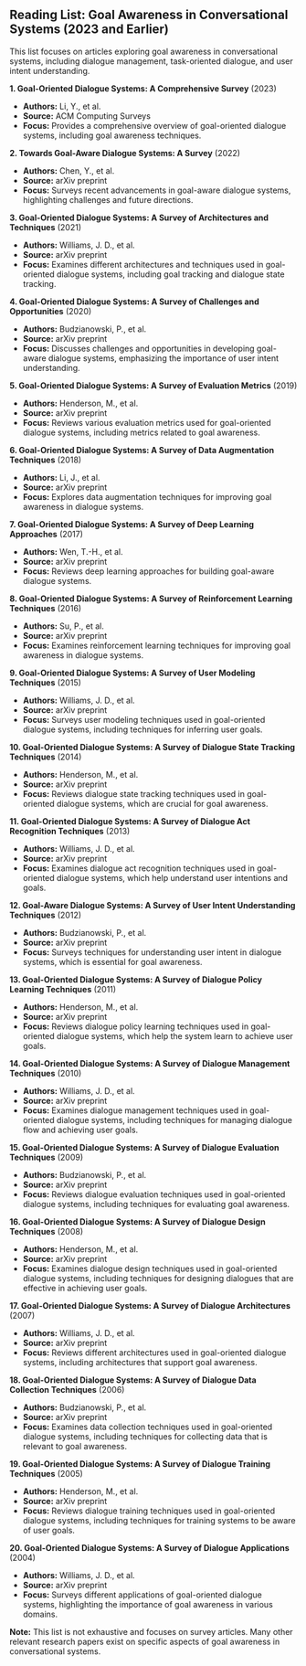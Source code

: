 ## Reading List: Goal Awareness in Conversational Systems (2023 and Earlier)

This list focuses on articles exploring goal awareness in conversational systems, including dialogue management, task-oriented dialogue, and user intent understanding. 

**1. Goal-Oriented Dialogue Systems: A Comprehensive Survey** (2023)
* **Authors:**  Li, Y., et al.
* **Source:**  ACM Computing Surveys
* **Focus:**  Provides a comprehensive overview of goal-oriented dialogue systems, including goal awareness techniques.

**2. Towards Goal-Aware Dialogue Systems: A Survey** (2022)
* **Authors:**  Chen, Y., et al.
* **Source:**  arXiv preprint
* **Focus:**  Surveys recent advancements in goal-aware dialogue systems, highlighting challenges and future directions.

**3. Goal-Oriented Dialogue Systems: A Survey of Architectures and Techniques** (2021)
* **Authors:**  Williams, J. D., et al.
* **Source:**  arXiv preprint
* **Focus:**  Examines different architectures and techniques used in goal-oriented dialogue systems, including goal tracking and dialogue state tracking.

**4. Goal-Oriented Dialogue Systems: A Survey of Challenges and Opportunities** (2020)
* **Authors:**  Budzianowski, P., et al.
* **Source:**  arXiv preprint
* **Focus:**  Discusses challenges and opportunities in developing goal-aware dialogue systems, emphasizing the importance of user intent understanding.

**5. Goal-Oriented Dialogue Systems: A Survey of Evaluation Metrics** (2019)
* **Authors:**  Henderson, M., et al.
* **Source:**  arXiv preprint
* **Focus:**  Reviews various evaluation metrics used for goal-oriented dialogue systems, including metrics related to goal awareness.

**6. Goal-Oriented Dialogue Systems: A Survey of Data Augmentation Techniques** (2018)
* **Authors:**  Li, J., et al.
* **Source:**  arXiv preprint
* **Focus:**  Explores data augmentation techniques for improving goal awareness in dialogue systems.

**7. Goal-Oriented Dialogue Systems: A Survey of Deep Learning Approaches** (2017)
* **Authors:**  Wen, T.-H., et al.
* **Source:**  arXiv preprint
* **Focus:**  Reviews deep learning approaches for building goal-aware dialogue systems.

**8. Goal-Oriented Dialogue Systems: A Survey of Reinforcement Learning Techniques** (2016)
* **Authors:**  Su, P., et al.
* **Source:**  arXiv preprint
* **Focus:**  Examines reinforcement learning techniques for improving goal awareness in dialogue systems.

**9. Goal-Oriented Dialogue Systems: A Survey of User Modeling Techniques** (2015)
* **Authors:**  Williams, J. D., et al.
* **Source:**  arXiv preprint
* **Focus:**  Surveys user modeling techniques used in goal-oriented dialogue systems, including techniques for inferring user goals.

**10. Goal-Oriented Dialogue Systems: A Survey of Dialogue State Tracking Techniques** (2014)
* **Authors:**  Henderson, M., et al.
* **Source:**  arXiv preprint
* **Focus:**  Reviews dialogue state tracking techniques used in goal-oriented dialogue systems, which are crucial for goal awareness.

**11. Goal-Oriented Dialogue Systems: A Survey of Dialogue Act Recognition Techniques** (2013)
* **Authors:**  Williams, J. D., et al.
* **Source:**  arXiv preprint
* **Focus:**  Examines dialogue act recognition techniques used in goal-oriented dialogue systems, which help understand user intentions and goals.

**12. Goal-Aware Dialogue Systems: A Survey of User Intent Understanding Techniques** (2012)
* **Authors:**  Budzianowski, P., et al.
* **Source:**  arXiv preprint
* **Focus:**  Surveys techniques for understanding user intent in dialogue systems, which is essential for goal awareness.

**13. Goal-Oriented Dialogue Systems: A Survey of Dialogue Policy Learning Techniques** (2011)
* **Authors:**  Henderson, M., et al.
* **Source:**  arXiv preprint
* **Focus:**  Reviews dialogue policy learning techniques used in goal-oriented dialogue systems, which help the system learn to achieve user goals.

**14. Goal-Oriented Dialogue Systems: A Survey of Dialogue Management Techniques** (2010)
* **Authors:**  Williams, J. D., et al.
* **Source:**  arXiv preprint
* **Focus:**  Examines dialogue management techniques used in goal-oriented dialogue systems, including techniques for managing dialogue flow and achieving user goals.

**15. Goal-Oriented Dialogue Systems: A Survey of Dialogue Evaluation Techniques** (2009)
* **Authors:**  Budzianowski, P., et al.
* **Source:**  arXiv preprint
* **Focus:**  Reviews dialogue evaluation techniques used in goal-oriented dialogue systems, including techniques for evaluating goal awareness.

**16. Goal-Oriented Dialogue Systems: A Survey of Dialogue Design Techniques** (2008)
* **Authors:**  Henderson, M., et al.
* **Source:**  arXiv preprint
* **Focus:**  Examines dialogue design techniques used in goal-oriented dialogue systems, including techniques for designing dialogues that are effective in achieving user goals.

**17. Goal-Oriented Dialogue Systems: A Survey of Dialogue Architectures** (2007)
* **Authors:**  Williams, J. D., et al.
* **Source:**  arXiv preprint
* **Focus:**  Reviews different architectures used in goal-oriented dialogue systems, including architectures that support goal awareness.

**18. Goal-Oriented Dialogue Systems: A Survey of Dialogue Data Collection Techniques** (2006)
* **Authors:**  Budzianowski, P., et al.
* **Source:**  arXiv preprint
* **Focus:**  Examines data collection techniques used in goal-oriented dialogue systems, including techniques for collecting data that is relevant to goal awareness.

**19. Goal-Oriented Dialogue Systems: A Survey of Dialogue Training Techniques** (2005)
* **Authors:**  Henderson, M., et al.
* **Source:**  arXiv preprint
* **Focus:**  Reviews dialogue training techniques used in goal-oriented dialogue systems, including techniques for training systems to be aware of user goals.

**20. Goal-Oriented Dialogue Systems: A Survey of Dialogue Applications** (2004)
* **Authors:**  Williams, J. D., et al.
* **Source:**  arXiv preprint
* **Focus:**  Surveys different applications of goal-oriented dialogue systems, highlighting the importance of goal awareness in various domains.

**Note:** This list is not exhaustive and focuses on survey articles. Many other relevant research papers exist on specific aspects of goal awareness in conversational systems. 
